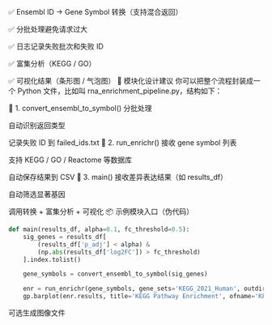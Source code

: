 ✅ Ensembl ID → Gene Symbol 转换（支持混合返回）

✅ 分批处理避免请求过大

✅ 日志记录失败批次和失败 ID

✅ 富集分析（KEGG / GO）

✅ 可视化结果（条形图 / 气泡图）
🧰 模块化设计建议
你可以把整个流程封装成一个 Python 文件，比如叫 rna_enrichment_pipeline.py，结构如下：

🔹 1. convert_ensembl_to_symbol()
分批处理

自动识别返回类型

记录失败 ID 到 failed_ids.txt
🔹 2. run_enrichr()
接收 gene symbol 列表

支持 KEGG / GO / Reactome 等数据库

自动保存结果到 CSV
🔹 3. main()
接收差异表达结果（如 results_df）

自动筛选显著基因

调用转换 + 富集分析 + 可视化
📦 示例模块入口（伪代码）
```python
def main(results_df, alpha=0.1, fc_threshold=0.5):
    sig_genes = results_df[
        (results_df['p_adj'] < alpha) & 
        (np.abs(results_df['log2FC']) > fc_threshold)
    ].index.tolist()

    gene_symbols = convert_ensembl_to_symbol(sig_genes)

    enr = run_enrichr(gene_symbols, gene_sets='KEGG_2021_Human', outdir='KEGG_results')
    gp.barplot(enr.results, title='KEGG Pathway Enrichment', ofname='KEGG_barplot.png')
```


可选生成图像文件
